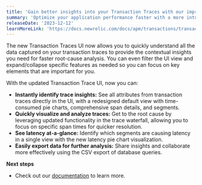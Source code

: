 ```yaml
---
title: 'Gain better insights into your Transaction Traces with our improved UI'
summary: 'Optimize your application performance faster with a more intuitive interface'
releaseDate: '2023-12-12'
learnMoreLink: 'https://docs.newrelic.com/docs/apm/transactions/transaction-traces/introduction-transaction-traces/' 
---
```


The new Transaction Traces UI now allows you to quickly understand all the data captured on your transaction traces to provide the contextual insights you need for faster root-cause analysis. You can even filter the UI view and expand/collapse specific features as needed so you can focus on key elements that are important for you.

With the updated Transaction Trace UI, now you can:
* **Instantly identify trace insights:** See all attributes from transaction traces directly in the UI, with a redesigned default view with time-consumed pie charts, comprehensive span details, and segments.
* **Quickly visualize and analyze traces:** Get to the root cause by leveraging updated functionality in the trace waterfall, allowing you to focus on specific span times for quicker resolution.
* **See latency at-a-glance:** Identify which segments are causing latency in a single view with the new latency pie chart visualization.
* **Easily export data for further analysis:** Share insights and collaborate more effectively using the CSV export of database queries.

**Next steps**

* Check out our [documentation](https://docs.newrelic.com/docs/apm/transactions/transaction-traces/introduction-transaction-traces/) to learn more. 